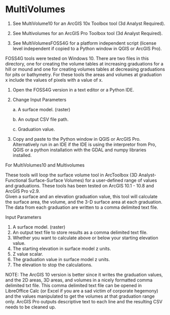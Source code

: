 # MultiVolumes
1. See MultiVolume10 for an ArcGIS 10x Toolbox tool (3d Analyst Required).

2. See Multivolumes for an ArcGIS Pro Toolbox tool (3d Analyst Required).

3. See MultiVolumesFOSS4G for a platform independent script (license level independent if copied to a Python window in QGIS or ArcGIS Pro).

FOSS4G tools were tested on Windows 10. There are two files in this directory, one for creating the volume tables at increasing graduations for a hill or mound and one for creating volumes tables at decreasing graduations for pits or bathymetry.  For these tools the areas and volumes at graduation x include the values of pixels with a value of x.


1. Open the FOSS4G version in a text editor or a Python IDE.

2. Change Input Parameters

    a. A surface model. (raster)
  
    b. An output CSV file path.
  
    c. Graduation value.
  
3. Copy and paste to the Python window in QGIS or ArcGIS Pro.  Alternatively run in an IDE if the IDE is using the interpretor from Pro, QGIS or a python installation with the GDAL and numpy libraries installed.


For MultiVolumes10 and Multivolumes 

These tools will loop the surface volume tool in ArcToolbox (3D Analyst-Functional Surface-Surface Volumes) 
for a user-defined range of values and graduations.
These tools has been tested on ArcGIS 10.1  - 10.8 and ArcGIS Pro v2.9.  
Given a surface and an elevation graduation value, 
this tool will calculate the surface area, the volume, 
and the 3-D surface area at each graduation.  The data 
from each graduation are written to a comma delimited text 
file.

Input Parameters
1. A surface model. (raster)
2. An output text file to store results as a comma delimited text file.
3. Whether you want to calculate above or below your starting elevation value.
4. The starting elevation in surface model z units.
5. Z value scalar.
6. The graduation value in surface model z units.
7. The elevation to stop the calculations.

NOTE:  The ArcGIS 10 version is better since it writes the graduation values, and the 2D areas, 3D areas, and volumes in a nicely formatted comma delimited txt file.
This comma delimited text file can be opened in LibreOffice Calc (or Excel if you are a sad victim of corporate hegemony) and the values manipulated to get the volumes at that graduation range only.  ArcGIS Pro outputs descriptive text to each line and the resulting CSV needs to be cleaned up.
